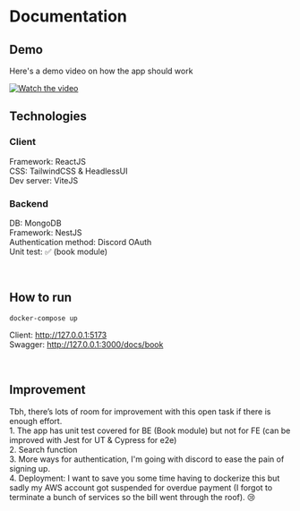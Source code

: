 # Documentation

## Demo

Here's a demo video on how the app should work

[![Watch the video](https://i.postimg.cc/5ykDLxgG/thumbnail.jpg)](https://youtu.be/-iU7erGQwZc)

## Technologies

### Client

Framework: ReactJS <br/>
CSS: TailwindCSS & HeadlessUI <br/>
Dev server: ViteJS <br/>

### Backend

DB: MongoDB <br/>
Framework: NestJS <br/>
Authentication method: Discord OAuth <br/>
Unit test: ✅ (book module)

<br/>

## How to run

```
docker-compose up
```

Client: http://127.0.0.1:5173 <br/>
Swagger: http://127.0.0.1:3000/docs/book

<br />

## Improvement

Tbh, there’s lots of room for improvement with this open task if there is enough effort.
<br/>1. The app has unit test covered for BE (Book module) but not for FE (can be improved with Jest for UT & Cypress for e2e)
<br/>2. Search function
<br/>3. More ways for authentication, I'm going with discord to ease the pain of signing up.
<br/>4. Deployment: I want to save you some time having to dockerize this but sadly my AWS account got suspended for overdue payment (I forgot to terminate a bunch of services so the bill went through the roof). 😢
